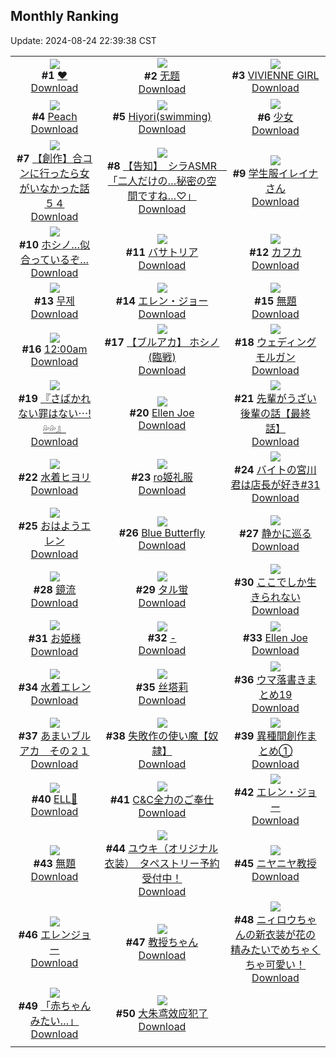 ## Monthly Ranking
Update: 2024-08-24 22:39:38 CST

|      |      |      |
| :----: | :----: | :----: |
| ![](https://i.pixiv.re/c/240x480/img-master/img/2024/07/27/00/00/58/120910514_p0_master1200.jpg)<br>**#1** [❤](https://www.pixiv.net/artworks/120910514)<br>[Download](https://i.pixiv.re/img-original/img/2024/07/27/00/00/58/120910514_p0.png) | ![](https://i.pixiv.re/c/240x480/img-master/img/2024/07/27/11/28/48/120921986_p0_master1200.jpg)<br>**#2** [无题](https://www.pixiv.net/artworks/120921986)<br>[Download](https://i.pixiv.re/img-original/img/2024/07/27/11/28/48/120921986_p0.jpg) | ![](https://i.pixiv.re/c/240x480/img-master/img/2024/07/27/00/00/07/120910320_p0_master1200.jpg)<br>**#3** [VIVIENNE GIRL](https://www.pixiv.net/artworks/120910320)<br>[Download](https://i.pixiv.re/img-original/img/2024/07/27/00/00/07/120910320_p0.png) |
| ![](https://i.pixiv.re/c/240x480/img-master/img/2024/07/27/00/00/43/120910463_p0_master1200.jpg)<br>**#4** [Peach](https://www.pixiv.net/artworks/120910463)<br>[Download](https://i.pixiv.re/img-original/img/2024/07/27/00/00/43/120910463_p0.jpg) | ![](https://i.pixiv.re/c/240x480/img-master/img/2024/07/27/09/18/44/120919803_p0_master1200.jpg)<br>**#5** [Hiyori(swimming)](https://www.pixiv.net/artworks/120919803)<br>[Download](https://i.pixiv.re/img-original/img/2024/07/27/09/18/44/120919803_p0.png) | ![](https://i.pixiv.re/c/240x480/img-master/img/2024/07/27/08/18/45/120918880_p0_master1200.jpg)<br>**#6** [少女](https://www.pixiv.net/artworks/120918880)<br>[Download](https://i.pixiv.re/img-original/img/2024/07/27/08/18/45/120918880_p0.jpg) |
| ![](https://i.pixiv.re/c/240x480/img-master/img/2024/07/26/00/00/18/120882005_p0_master1200.jpg)<br>**#7** [【創作】合コンに行ったら女がいなかった話 ５４](https://www.pixiv.net/artworks/120882005)<br>[Download](https://i.pixiv.re/img-original/img/2024/07/26/00/00/18/120882005_p0.png) | ![](https://i.pixiv.re/c/240x480/img-master/img/2024/07/26/19/30/02/120901814_p0_master1200.jpg)<br>**#8** [【告知】　シラASMR　「二人だけの…秘密の空間ですね…♡」](https://www.pixiv.net/artworks/120901814)<br>[Download](https://i.pixiv.re/img-original/img/2024/07/26/19/30/02/120901814_p0.jpg) | ![](https://i.pixiv.re/c/240x480/img-master/img/2024/07/27/00/00/07/120910319_p0_master1200.jpg)<br>**#9** [学生服イレイナさん](https://www.pixiv.net/artworks/120910319)<br>[Download](https://i.pixiv.re/img-original/img/2024/07/27/00/00/07/120910319_p0.png) |
| ![](https://i.pixiv.re/c/240x480/img-master/img/2024/07/26/19/42/21/120902126_p0_master1200.jpg)<br>**#10** [ホシノ…似合っているぞ…](https://www.pixiv.net/artworks/120902126)<br>[Download](https://i.pixiv.re/img-original/img/2024/07/26/19/42/21/120902126_p0.png) | ![](https://i.pixiv.re/c/240x480/img-master/img/2024/07/26/00/00/07/120881948_p0_master1200.jpg)<br>**#11** [バサトリア](https://www.pixiv.net/artworks/120881948)<br>[Download](https://i.pixiv.re/img-original/img/2024/07/26/00/00/07/120881948_p0.png) | ![](https://i.pixiv.re/c/240x480/img-master/img/2024/07/27/00/00/16/120910371_p0_master1200.jpg)<br>**#12** [カフカ](https://www.pixiv.net/artworks/120910371)<br>[Download](https://i.pixiv.re/img-original/img/2024/07/27/00/00/16/120910371_p0.jpg) |
| ![](https://i.pixiv.re/c/240x480/img-master/img/2024/07/27/14/21/25/120925430_p0_master1200.jpg)<br>**#13** [무제](https://www.pixiv.net/artworks/120925430)<br>[Download](https://i.pixiv.re/img-original/img/2024/07/27/14/21/25/120925430_p0.png) | ![](https://i.pixiv.re/c/240x480/img-master/img/2024/07/26/05/51/36/120888154_p0_master1200.jpg)<br>**#14** [エレン・ジョー](https://www.pixiv.net/artworks/120888154)<br>[Download](https://i.pixiv.re/img-original/img/2024/07/26/05/51/36/120888154_p0.jpg) | ![](https://i.pixiv.re/c/240x480/img-master/img/2024/07/27/19/32/32/120932891_p0_master1200.jpg)<br>**#15** [無題](https://www.pixiv.net/artworks/120932891)<br>[Download](https://i.pixiv.re/img-original/img/2024/07/27/19/32/32/120932891_p0.jpg) |
| ![](https://i.pixiv.re/c/240x480/img-master/img/2024/07/27/15/59/09/120927410_p0_master1200.jpg)<br>**#16** [12:00am](https://www.pixiv.net/artworks/120927410)<br>[Download](https://i.pixiv.re/img-original/img/2024/07/27/15/59/09/120927410_p0.png) | ![](https://i.pixiv.re/c/240x480/img-master/img/2024/07/28/14/29/42/120957197_p0_master1200.jpg)<br>**#17** [【ブルアカ】 ホシノ(臨戦)](https://www.pixiv.net/artworks/120957197)<br>[Download](https://i.pixiv.re/img-original/img/2024/07/28/14/29/42/120957197_p0.jpg) | ![](https://i.pixiv.re/c/240x480/img-master/img/2024/07/28/00/00/33/120941692_p0_master1200.jpg)<br>**#18** [ウェディングモルガン](https://www.pixiv.net/artworks/120941692)<br>[Download](https://i.pixiv.re/img-original/img/2024/07/28/00/00/33/120941692_p0.jpg) |
| ![](https://i.pixiv.re/c/240x480/img-master/img/2024/07/26/00/03/46/120882364_p0_master1200.jpg)<br>**#19** [『さばかれない罪はない⋯!💦💦』](https://www.pixiv.net/artworks/120882364)<br>[Download](https://i.pixiv.re/img-original/img/2024/07/26/00/03/46/120882364_p0.png) | ![](https://i.pixiv.re/c/240x480/img-master/img/2024/07/27/01/52/03/120913884_p0_master1200.jpg)<br>**#20** [Ellen Joe](https://www.pixiv.net/artworks/120913884)<br>[Download](https://i.pixiv.re/img-original/img/2024/07/27/01/52/03/120913884_p0.jpg) | ![](https://i.pixiv.re/c/240x480/img-master/img/2024/07/26/19/00/30/120901019_p0_master1200.jpg)<br>**#21** [先輩がうざい後輩の話【最終話】](https://www.pixiv.net/artworks/120901019)<br>[Download](https://i.pixiv.re/img-original/img/2024/07/26/19/00/30/120901019_p0.png) |
| ![](https://i.pixiv.re/c/240x480/img-master/img/2024/07/25/13/18/42/120866361_p0_master1200.jpg)<br>**#22** [水着ヒヨリ](https://www.pixiv.net/artworks/120866361)<br>[Download](https://i.pixiv.re/img-original/img/2024/07/25/13/18/42/120866361_p0.jpg) | ![](https://i.pixiv.re/c/240x480/img-master/img/2024/07/27/16/33/26/120928159_p0_master1200.jpg)<br>**#23** [ro姬礼服](https://www.pixiv.net/artworks/120928159)<br>[Download](https://i.pixiv.re/img-original/img/2024/07/27/16/33/26/120928159_p0.jpg) | ![](https://i.pixiv.re/c/240x480/img-master/img/2024/07/27/09/21/12/120919791_p0_master1200.jpg)<br>**#24** [バイトの宮川君は店長が好き#31](https://www.pixiv.net/artworks/120919791)<br>[Download](https://i.pixiv.re/img-original/img/2024/07/27/09/21/12/120919791_p0.png) |
| ![](https://i.pixiv.re/c/240x480/img-master/img/2024/07/26/15/41/37/120896665_p0_master1200.jpg)<br>**#25** [おはようエレン](https://www.pixiv.net/artworks/120896665)<br>[Download](https://i.pixiv.re/img-original/img/2024/07/26/15/41/37/120896665_p0.png) | ![](https://i.pixiv.re/c/240x480/img-master/img/2024/07/27/14/32/00/120925659_p0_master1200.jpg)<br>**#26** [Blue Butterfly](https://www.pixiv.net/artworks/120925659)<br>[Download](https://i.pixiv.re/img-original/img/2024/07/27/14/32/00/120925659_p0.jpg) | ![](https://i.pixiv.re/c/240x480/img-master/img/2024/07/27/00/00/10/120910333_p0_master1200.jpg)<br>**#27** [静かに巡る](https://www.pixiv.net/artworks/120910333)<br>[Download](https://i.pixiv.re/img-original/img/2024/07/27/00/00/10/120910333_p0.png) |
| ![](https://i.pixiv.re/c/240x480/img-master/img/2024/07/27/19/02/20/120932112_p0_master1200.jpg)<br>**#28** [鏡流](https://www.pixiv.net/artworks/120932112)<br>[Download](https://i.pixiv.re/img-original/img/2024/07/27/19/02/20/120932112_p0.jpg) | ![](https://i.pixiv.re/c/240x480/img-master/img/2024/07/25/01/29/51/120854206_p0_master1200.jpg)<br>**#29** [タル蛍](https://www.pixiv.net/artworks/120854206)<br>[Download](https://i.pixiv.re/img-original/img/2024/07/25/01/29/51/120854206_p0.jpg) | ![](https://i.pixiv.re/c/240x480/img-master/img/2024/07/27/17/03/39/120928838_p0_master1200.jpg)<br>**#30** [ここでしか生きられない](https://www.pixiv.net/artworks/120928838)<br>[Download](https://i.pixiv.re/img-original/img/2024/07/27/17/03/39/120928838_p0.jpg) |
| ![](https://i.pixiv.re/c/240x480/img-master/img/2024/07/27/00/00/17/120910374_p0_master1200.jpg)<br>**#31** [お姫様](https://www.pixiv.net/artworks/120910374)<br>[Download](https://i.pixiv.re/img-original/img/2024/07/27/00/00/17/120910374_p0.jpg) | ![](https://i.pixiv.re/c/240x480/img-master/img/2024/07/27/00/26/45/120911663_p0_master1200.jpg)<br>**#32** [-](https://www.pixiv.net/artworks/120911663)<br>[Download](https://i.pixiv.re/img-original/img/2024/07/27/00/26/45/120911663_p0.jpg) | ![](https://i.pixiv.re/c/240x480/img-master/img/2024/07/26/08/08/44/120889844_p0_master1200.jpg)<br>**#33** [Ellen Joe](https://www.pixiv.net/artworks/120889844)<br>[Download](https://i.pixiv.re/img-original/img/2024/07/26/08/08/44/120889844_p0.jpg) |
| ![](https://i.pixiv.re/c/240x480/img-master/img/2024/07/25/00/00/19/120854103_p0_master1200.jpg)<br>**#34** [水着エレン](https://www.pixiv.net/artworks/120854103)<br>[Download](https://i.pixiv.re/img-original/img/2024/07/25/00/00/19/120854103_p0.jpg) | ![](https://i.pixiv.re/c/240x480/img-master/img/2024/07/27/23/27/12/120940509_p0_master1200.jpg)<br>**#35** [丝塔莉](https://www.pixiv.net/artworks/120940509)<br>[Download](https://i.pixiv.re/img-original/img/2024/07/27/23/27/12/120940509_p0.jpg) | ![](https://i.pixiv.re/c/240x480/img-master/img/2024/07/27/23/00/56/120939663_p0_master1200.jpg)<br>**#36** [ウマ落書きまとめ19](https://www.pixiv.net/artworks/120939663)<br>[Download](https://i.pixiv.re/img-original/img/2024/07/27/23/00/56/120939663_p0.jpg) |
| ![](https://i.pixiv.re/c/240x480/img-master/img/2024/07/27/00/00/21/120910390_p0_master1200.jpg)<br>**#37** [あまいブルアカ　その２１](https://www.pixiv.net/artworks/120910390)<br>[Download](https://i.pixiv.re/img-original/img/2024/07/27/00/00/21/120910390_p0.png) | ![](https://i.pixiv.re/c/240x480/img-master/img/2024/07/27/19/48/15/120921558_p0_master1200.jpg)<br>**#38** [失敗作の使い魔【奴隷】](https://www.pixiv.net/artworks/120921558)<br>[Download](https://i.pixiv.re/img-original/img/2024/07/27/19/48/15/120921558_p0.png) | ![](https://i.pixiv.re/c/240x480/img-master/img/2024/07/29/20/59/32/120997299_p0_master1200.jpg)<br>**#39** [異種間創作まとめ①](https://www.pixiv.net/artworks/120997299)<br>[Download](https://i.pixiv.re/img-original/img/2024/07/29/20/59/32/120997299_p0.jpg) |
| ![](https://i.pixiv.re/c/240x480/img-master/img/2024/07/26/00/01/03/120882143_p0_master1200.jpg)<br>**#40** [ELL🦈](https://www.pixiv.net/artworks/120882143)<br>[Download](https://i.pixiv.re/img-original/img/2024/07/26/00/01/03/120882143_p0.png) | ![](https://i.pixiv.re/c/240x480/img-master/img/2024/07/25/00/00/34/120854170_p0_master1200.jpg)<br>**#41** [C&C全力のご奉仕](https://www.pixiv.net/artworks/120854170)<br>[Download](https://i.pixiv.re/img-original/img/2024/07/25/00/00/34/120854170_p0.png) | ![](https://i.pixiv.re/c/240x480/img-master/img/2024/07/27/00/00/30/120910420_p0_master1200.jpg)<br>**#42** [エレン・ジョー](https://www.pixiv.net/artworks/120910420)<br>[Download](https://i.pixiv.re/img-original/img/2024/07/27/00/00/30/120910420_p0.png) |
| ![](https://i.pixiv.re/c/240x480/img-master/img/2024/07/28/10/33/54/120952210_p0_master1200.jpg)<br>**#43** [無題](https://www.pixiv.net/artworks/120952210)<br>[Download](https://i.pixiv.re/img-original/img/2024/07/28/10/33/54/120952210_p0.png) | ![](https://i.pixiv.re/c/240x480/img-master/img/2024/07/27/00/00/35/120910432_p0_master1200.jpg)<br>**#44** [ユウキ（オリジナル衣装）　タペストリー予約受付中！](https://www.pixiv.net/artworks/120910432)<br>[Download](https://i.pixiv.re/img-original/img/2024/07/27/00/00/35/120910432_p0.jpg) | ![](https://i.pixiv.re/c/240x480/img-master/img/2024/07/26/19/05/18/120901198_p0_master1200.jpg)<br>**#45** [ニヤニヤ教授](https://www.pixiv.net/artworks/120901198)<br>[Download](https://i.pixiv.re/img-original/img/2024/07/26/19/05/18/120901198_p0.png) |
| ![](https://i.pixiv.re/c/240x480/img-master/img/2024/07/27/00/00/07/120910318_p0_master1200.jpg)<br>**#46** [エレンジョー](https://www.pixiv.net/artworks/120910318)<br>[Download](https://i.pixiv.re/img-original/img/2024/07/27/00/00/07/120910318_p0.png) | ![](https://i.pixiv.re/c/240x480/img-master/img/2024/07/29/22/29/47/121000353_p0_master1200.jpg)<br>**#47** [教授ちゃん](https://www.pixiv.net/artworks/121000353)<br>[Download](https://i.pixiv.re/img-original/img/2024/07/29/22/29/47/121000353_p0.png) | ![](https://i.pixiv.re/c/240x480/img-master/img/2024/07/27/19/33/49/120932926_p0_master1200.jpg)<br>**#48** [ニィロウちゃんの新衣装が花の精みたいでめちゃくちゃ可愛い！](https://www.pixiv.net/artworks/120932926)<br>[Download](https://i.pixiv.re/img-original/img/2024/07/27/19/33/49/120932926_p0.jpg) |
| ![](https://i.pixiv.re/c/240x480/img-master/img/2024/07/26/01/16/53/120884484_p0_master1200.jpg)<br>**#49** [「赤ちゃんみたい…」](https://www.pixiv.net/artworks/120884484)<br>[Download](https://i.pixiv.re/img-original/img/2024/07/26/01/16/53/120884484_p0.png) | ![](https://i.pixiv.re/c/240x480/img-master/img/2024/07/29/12/43/16/120987231_p0_master1200.jpg)<br>**#50** [大朱鸢效应犯了](https://www.pixiv.net/artworks/120987231)<br>[Download](https://i.pixiv.re/img-original/img/2024/07/29/12/43/16/120987231_p0.jpg) |
|      |
